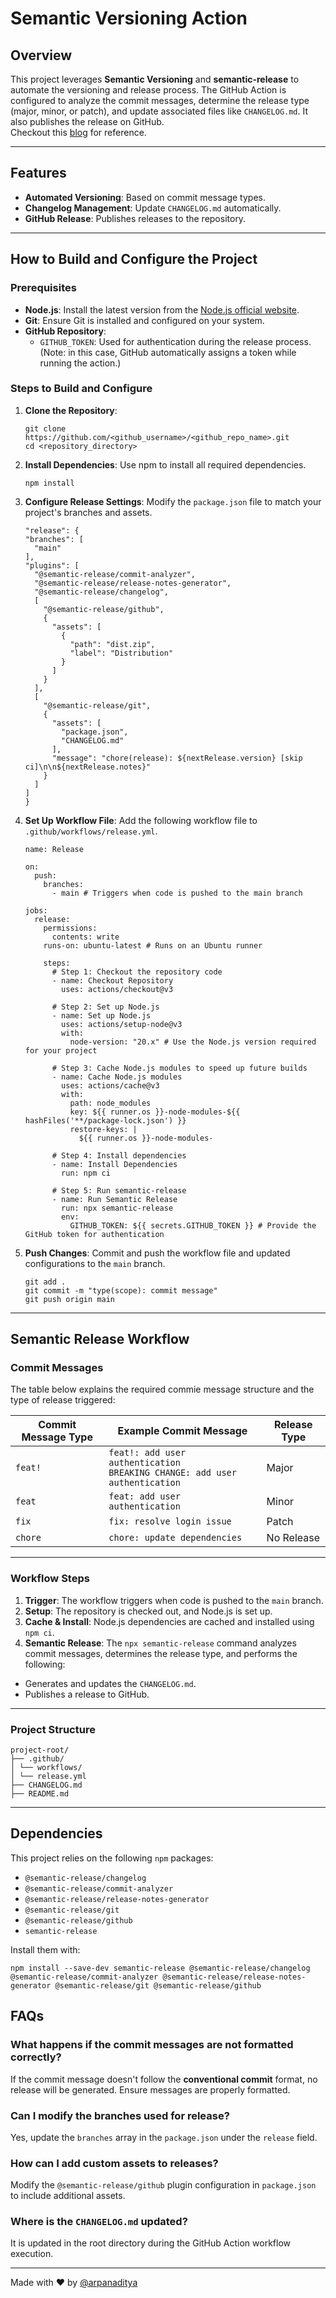 # Semantic Versioning Action
## Overview
This project leverages **Semantic Versioning** and **semantic-release** to automate the versioning and release process. The GitHub Action is configured to analyze the commit messages, determine the release type (major, minor, or patch), and update associated files like `CHANGELOG.md`. It also publishes the release on GitHub. <br>
Checkout this [blog](https://dev.to/arpanaditya/automating-releases-with-semantic-versioning-and-github-actions-2a06) for reference.

---

## Features
 - **Automated Versioning**: Based on commit message types.
 - **Changelog Management**: Update `CHANGELOG.md` automatically.
 - **GitHub Release**: Publishes releases to the repository.
 
 ---
 
 ## How to Build and Configure the Project
 ### Prerequisites
 - **Node.js**: Install the latest version from the [Node.js official website](https://nodejs.org/en).
 - **Git**: Ensure Git is installed and configured on your system.
 - **GitHub Repository**:
   - `GITHUB_TOKEN`: Used for authentication during the release process. <br> (Note: in this case, GitHub automatically assigns a token while running the action.)
 ### Steps to Build and Configure
 1. **Clone the Repository**:
    ```
    git clone https://github.com/<github_username>/<github_repo_name>.git
    cd <repository_directory>
    ```
 2. **Install Dependencies**: Use npm to install all required dependencies.
    ```
    npm install
    ```
    
 4. **Configure Release Settings**: Modify the `package.json` file to match your project's branches and assets.
    ```
    "release": {
    "branches": [
      "main"
    ],
    "plugins": [
      "@semantic-release/commit-analyzer",
      "@semantic-release/release-notes-generator",
      "@semantic-release/changelog",
      [
        "@semantic-release/github",
        {
          "assets": [
            {
              "path": "dist.zip",
              "label": "Distribution"
            }
          ]
        }
      ],
      [
        "@semantic-release/git",
        {
          "assets": [
            "package.json",
            "CHANGELOG.md"
          ],
          "message": "chore(release): ${nextRelease.version} [skip ci]\n\n${nextRelease.notes}"
        }
      ]
    ]
    }
    ```
    
 6. **Set Up Workflow File**: Add the following workflow file to `.github/workflows/release.yml`.
    ```
    name: Release

    on:
      push:
        branches:
          - main # Triggers when code is pushed to the main branch

    jobs:
      release:
        permissions:
          contents: write
        runs-on: ubuntu-latest # Runs on an Ubuntu runner

        steps:
          # Step 1: Checkout the repository code
          - name: Checkout Repository
            uses: actions/checkout@v3

          # Step 2: Set up Node.js
          - name: Set up Node.js
            uses: actions/setup-node@v3
            with:
              node-version: "20.x" # Use the Node.js version required for your project

          # Step 3: Cache Node.js modules to speed up future builds
          - name: Cache Node.js modules
            uses: actions/cache@v3
            with:
              path: node_modules
              key: ${{ runner.os }}-node-modules-${{ hashFiles('**/package-lock.json') }}
              restore-keys: |
                ${{ runner.os }}-node-modules-

          # Step 4: Install dependencies
          - name: Install Dependencies
            run: npm ci

          # Step 5: Run semantic-release
          - name: Run Semantic Release
            run: npx semantic-release
            env:
              GITHUB_TOKEN: ${{ secrets.GITHUB_TOKEN }} # Provide the GitHub token for authentication
    ```
 8. **Push Changes**: Commit and push the workflow file and updated configurations to the `main` branch.
    ```
    git add .
    git commit -m "type(scope): commit message"
    git push origin main
    ```
  
---

## Semantic Release Workflow
### Commit Messages
The table below explains the required commie message structure and the type of release triggered:

| Commit Message Type | Example Commit Message | Release Type |
| ------------------------- | ----------------------------- | --------------- |
|`feat!`|`feat!: add user authentication` <br> `BREAKING CHANGE: add user authentication`|Major|
|`feat`|`feat: add user authentication`|Minor|
|`fix`|`fix: resolve login issue`|Patch|
|`chore`|`chore: update dependencies`|No Release|


---

### Workflow Steps
1. **Trigger**: The workflow triggers when code is pushed to the `main` branch.
2. **Setup**: The repository is checked out, and Node.js is set up.
3. **Cache & Install**: Node.js dependencies are cached and installed using `npm ci`.
4. **Semantic Release**: The `npx semantic-release` command analyzes commit messages, determines the release type, and performs the following:
 - Generates and updates the `CHANGELOG.md`.
 - Publishes a release to GitHub.

---

### Project Structure
```
project-root/ 
├── .github/ 
│ └── workflows/ 
│ └── release.yml 
├── CHANGELOG.md 
├── README.md
```

---

## Dependencies
This project relies on the following `npm` packages:
 - `@semantic-release/changelog`
 - `@semantic-release/commit-analyzer`
 - `@semantic-release/release-notes-generator`
 - `@semantic-release/git`
 - `@semantic-release/github`
 - `semantic-release`

Install them with:
```
npm install --save-dev semantic-release @semantic-release/changelog @semantic-release/commit-analyzer @semantic-release/release-notes-generator @semantic-release/git @semantic-release/github
```

## FAQs
### What happens if the commit messages are not formatted correctly?
If the commit message doesn't follow the **conventional commit** format, no release will be generated. Ensure messages are properly formatted.

### Can I modify the branches used for release?
Yes, update the `branches` array in the `package.json` under the `release` field.

### How can I add custom assets to releases?
Modify the `@semantic-release/github` plugin configuration in `package.json` to include additional assets.

### Where is the `CHANGELOG.md` updated?
It is updated in the root directory during the GitHub Action workflow execution.

---

Made with ❤️ by [@arpanaditya](https://github.com/arpanaditya)


